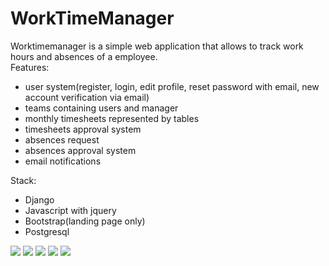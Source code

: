 # WorkTimeManager
Worktimemanager is a simple web application that allows to track work hours and absences of a employee.<br>
Features:
<ul>
  <li>user system(register, login, edit profile, reset password with email, new account verification via email) </li>
  <li>teams containing users and manager</li>
  <li>monthly timesheets represented by tables</li>
  <li>timesheets approval system</li>
  <li>absences request</li>
  <li>absences approval system</li>
  <li>email notifications</li>
</ul>
Stack:
<ul>
  <li>Django</li>
  <li>Javascript with jquery</li>
  <li>Bootstrap(landing page only)</li>
  <li>Postgresql</li>
</ul>
<img src="https://user-images.githubusercontent.com/95509927/161322304-50aa2e66-1d86-4068-b164-8eaac794d6ac.png"/>
<img src="https://user-images.githubusercontent.com/95509927/161322305-de8fe873-e2f3-477d-a169-37f668041e0e.png"/>
<img src="https://user-images.githubusercontent.com/95509927/161322303-1553a7a0-3e38-4cb2-a5d2-dc7264f25263.png"/>
<img src="https://user-images.githubusercontent.com/95509927/161322297-df0736cc-e200-4281-87cf-e904abeea26a.png"/>
<img src="https://user-images.githubusercontent.com/95509927/161322306-d3209419-a762-4062-bc76-aef4e396f72c.png"/>
